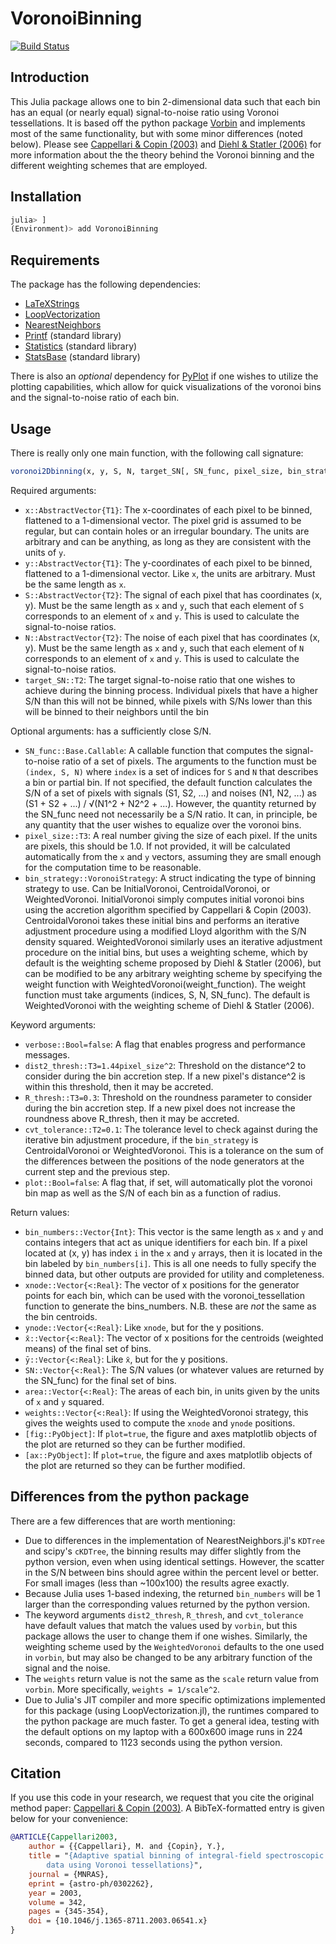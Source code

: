 # VoronoiBinning

[![Build Status](https://github.com/Michael-Reefe/VoronoiBinning.jl/actions/workflows/CI.yml/badge.svg?branch=main)](https://github.com/Michael-Reefe/VoronoiBinning.jl/actions/workflows/CI.yml?query=branch%3Amain)

## Introduction

This Julia package allows one to bin 2-dimensional data such that each bin has an equal (or nearly equal) signal-to-noise ratio using
Voronoi tessellations.  It is based off the python package [Vorbin](https://pypi.org/project/vorbin/) and implements most of the same
functionality, but with some minor differences (noted below). Please see [Cappellari & Copin (2003)](https://ui.adsabs.harvard.edu/abs/2003MNRAS.342..345C/abstract)
and [Diehl & Statler (2006)](https://ui.adsabs.harvard.edu/abs/2006MNRAS.368..497D/abstract) for more information about the the theory
behind the Voronoi binning and the different weighting schemes that are employed.

## Installation

```julia
julia> ]
(Environment)> add VoronoiBinning
```

## Requirements

The package has the following dependencies:

- [LaTeXStrings](https://github.com/JuliaStrings/LaTeXStrings.jl)
- [LoopVectorization](https://github.com/JuliaSIMD/LoopVectorization.jl)
- [NearestNeighbors](https://github.com/KristofferC/NearestNeighbors.jl)
- [Printf](https://docs.julialang.org/en/v1/stdlib/Printf/) (standard library)
- [Statistics](https://docs.julialang.org/en/v1/stdlib/Statistics/) (standard library)
- [StatsBase](https://juliastats.org/StatsBase.jl/stable/) (standard library)

There is also an *optional* dependency for [PyPlot](https://github.com/JuliaPy/PyPlot.jl) if one wishes to utilize the plotting capabilities,
which allow for quick visualizations of the voronoi bins and the signal-to-noise ratio of each bin.

## Usage

There is really only one main function, with the following call signature:
```julia
voronoi2Dbinning(x, y, S, N, target_SN[, SN_func, pixel_size, bin_strategy], verbose=false, dist2_thresh=(1.2pixel_size)^2, R_thresh=0.3, cvt_tolerance=0.1, plot=false)
```
Required arguments:
- `x::AbstractVector{T1}`: The x-coordinates of each pixel to be binned, flattened to a 1-dimensional vector. The pixel grid
    is assumed to be regular, but can contain holes or an irregular boundary. The units are arbitrary and can be anything, as long
    as they are consistent with the units of `y`.
- `y::AbstractVector{T1}`: The y-coordinates of each pixel to be binned, flattened to a 1-dimensional vector. Like `x`, 
    the units are arbitrary. Must be the same length as `x`.
- `S::AbstractVector{T2}`: The signal of each pixel that has coordinates (x, y). Must be the same length as `x` and `y`, such that
    each element of `S` corresponds to an element of `x` and `y`. This is used to calculate the signal-to-noise ratios.
- `N::AbstractVector{T2}`: The noise of each pixel that has coordinates (x, y). Must be the same length as `x` and `y`, such that
    each element of `N` corresponds to an element of `x` and `y`. This is used to calculate the signal-to-noise ratios.
- `target_SN::T2`: The target signal-to-noise ratio that one wishes to achieve during the binning process. Individual pixels that have
    a higher S/N than this will not be binned, while pixels with S/Ns lower than this will be binned to their neighbors until the bin

Optional arguments:
    has a sufficiently close S/N.
- `SN_func::Base.Callable`: A callable function that computes the signal-to-noise ratio of a set of pixels. The arguments to the function
    must be `(index, S, N)` where `index` is a set of indices for `S` and `N` that describes a bin or partial bin. If not specified, the
    default function calculates the S/N of a set of pixels with signals (S1, S2, ...) and noises (N1, N2, ...) as 
    (S1 + S2 + ...) / √(N1^2 + N2^2 + ...). However, the quantity returned by the SN_func need not necessarily be a S/N ratio. It can,
    in principle, be any quantity that the user wishes to equalize over the voronoi bins.
- `pixel_size::T3`: A real number giving the size of each pixel. If the units are pixels, this should be 1.0. If not provided, it will
    be calculated automatically from the `x` and `y` vectors, assuming they are small enough for the computation time to be reasonable.
- `bin_strategy::VoronoiStrategy`: A struct indicating the type of binning strategy to use. Can be InitialVoronoi, CentroidalVoronoi, or
    WeightedVoronoi. InitialVoronoi simply computes initial voronoi bins using the accretion algorithm specified by Cappellari & Copin (2003).
    CentroidalVoronoi takes these initial bins and performs an iterative adjustment procedure using a modified Lloyd algorithm with the
    S/N density squared. WeightedVoronoi similarly uses an iterative adjustment procedure on the initial bins, but uses a weighting scheme,
    which by default is the weighting scheme proposed by Diehl & Statler (2006), but can be modified to be any arbitrary weighting scheme by
    specifying the weight function with WeightedVoronoi(weight_function). The weight function must take arguments (indices, S, N, SN_func). 
    The default is WeightedVoronoi with the weighting scheme of Diehl & Statler (2006).

Keyword arguments:
- `verbose::Bool=false`: A flag that enables progress and performance messages.
- `dist2_thresh::T3=1.44pixel_size^2`: Threshold on the distance^2 to consider during the bin accretion step. If a new pixel's distance^2 is within
    this threshold, then it may be accreted.
- `R_thresh::T3=0.3`: Threshold on the roundness parameter to consider during the bin accretion step. If a new pixel does not increase the roundness
    above R_thresh, then it may be accreted.
- `cvt_tolerance::T2=0.1`: The tolerance level to check against during the iterative bin adjustment procedure, if the `bin_strategy` is CentroidalVoronoi
    or WeightedVoronoi. This is a tolerance on the sum of the differences between the positions of the node generators at the current step and the previous step.
- `plot::Bool=false`: A flag that, if set, will automatically plot the voronoi bin map as well as the S/N of each bin as a function of radius.

Return values:
- `bin_numbers::Vector{Int}`: This vector is the same length as `x` and `y` and contains integers that act as unique identifiers for each bin.
    If a pixel located at (x, y) has index `i` in the `x` and `y` arrays, then it is located in the bin labeled by `bin_numbers[i]`. This is
    all one needs to fully specify the binned data, but other outputs are provided for utility and completeness.
- `xnode::Vector{<:Real}`: The vector of x positions for the generator points for each bin, which can be used with the voronoi_tessellation
    function to generate the bins_numbers. N.B. these are *not* the same as the bin centroids.
- `ynode::Vector{<:Real}`: Like `xnode`, but for the y positions.
- `x̄::Vector{<:Real}`: The vector of x positions for the centroids (weighted means) of the final set of bins.
- `ȳ::Vector{<:Real}`: Like `x̄`, but for the y positions.
- `SN::Vector{<:Real}`: The S/N values (or whatever values are returned by the SN_func) for the final set of bins.
- `area::Vector{<:Real}`: The areas of each bin, in units given by the units of `x` and `y` squared.
- `weights::Vector{<:Real}`: If using the WeightedVoronoi strategy, this gives the weights used to compute the `xnode` and `ynode` positions.
- `[fig::PyObject]`: If `plot=true`, the figure and axes matplotlib objects of the plot are returned so they can be further modified.
- `[ax::PyObject]`: If `plot=true`, the figure and axes matplotlib objects of the plot are returned so they can be further modified.

## Differences from the python package

There are a few differences that are worth mentioning:

- Due to differences in the implementation of NearestNeighbors.jl's `KDTree` and scipy's `cKDTree`, the binning results may differ slightly from the
  python version, even when using identical settings. However, the scatter in the S/N between bins should agree within the percent level or better.
  For small images (less than ~100x100) the results agree exactly.
- Because Julia uses 1-based indexing, the returned `bin_numbers` will be 1 larger than the corresponding values returned by the python version.
- The keyword arguments `dist2_thresh`, `R_thresh`, and `cvt_tolerance` have default values that match the values used by `vorbin`, but this package
  allows the user to change them if one wishes. Similarly, the weighting scheme used by the `WeightedVoronoi` defaults to the one used in `vorbin`,
  but may also be changed to be any arbitrary function of the signal and the noise.
- The `weights` return value is not the same as the `scale` return value from `vorbin`.  More specifically, `weights = 1/scale^2`.
- Due to Julia's JIT compiler and more specific optimizations implemented for this package (using LoopVectorization.jl), the runtimes compared to the 
  python package are much faster. To get a general idea, testing with the default options on my laptop with a 600x600 image runs in 224 seconds, compared 
  to 1123 seconds using the python version.

## Citation

If you use this code in your research, we request that you cite the original method paper: [Cappellari & Copin (2003)](https://ui.adsabs.harvard.edu/abs/2003MNRAS.342..345C/abstract). A BibTeX-formatted entry is given below for your convenience:

```bibtex
@ARTICLE{Cappellari2003,
    author = {{Cappellari}, M. and {Copin}, Y.},
    title = "{Adaptive spatial binning of integral-field spectroscopic
        data using Voronoi tessellations}",
    journal = {MNRAS},
    eprint = {astro-ph/0302262},
    year = 2003,
    volume = 342,
    pages = {345-354},
    doi = {10.1046/j.1365-8711.2003.06541.x}
}
```
